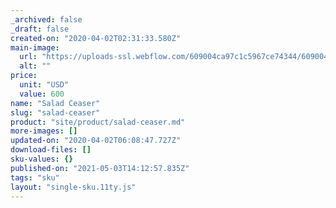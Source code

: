 ```yaml
---
_archived: false
_draft: false
created-on: "2020-04-02T02:31:33.580Z"
main-image:
  url: "https://uploads-ssl.webflow.com/609004ca97c1c5967ce74344/609004ca97c1c50225e74353_Side%2006.png"
  alt: ""
price:
  unit: "USD"
  value: 600
name: "Salad Ceaser"
slug: "salad-ceaser"
product: "site/product/salad-ceaser.md"
more-images: []
updated-on: "2020-04-02T06:08:47.727Z"
download-files: []
sku-values: {}
published-on: "2021-05-03T14:12:57.835Z"
tags: "sku"
layout: "single-sku.11ty.js"
---
```



